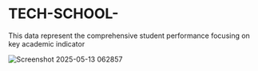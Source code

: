 
# TECH-SCHOOL-

This data represent the comprehensive student performance focusing on key academic indicator



![Screenshot 2025-05-13 062857](https://github.com/user-attachments/assets/8bb4406e-530f-4f9d-ba4c-7b91a025770c)
